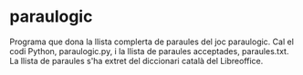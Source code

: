 # paraulogic
Programa que dona la llista complerta de paraules del joc paraulogic.
Cal el codi Python, paraulogic.py, i la llista de paraules acceptades, paraules.txt. La llista de paraules s'ha extret del diccionari català del Libreoffice.
